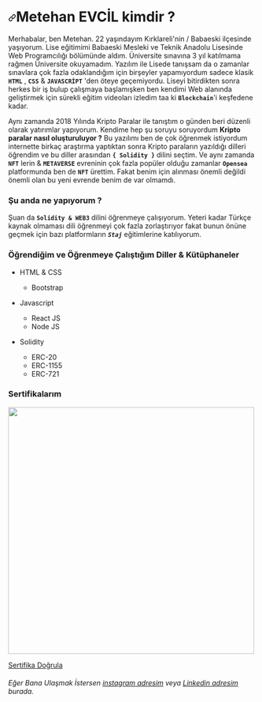 <h1 dir="auto"><a id="user-content-metehan-evcil-kimdir-" class="anchor" aria-hidden="true" href="#metehan-evcil-kimdir-"><svg class="octicon octicon-link" viewBox="0 0 16 16" version="1.1" width="16" height="16" aria-hidden="true"><path fill-rule="evenodd" d="M7.775 3.275a.75.75 0 001.06 1.06l1.25-1.25a2 2 0 112.83 2.83l-2.5 2.5a2 2 0 01-2.83 0 .75.75 0 00-1.06 1.06 3.5 3.5 0 004.95 0l2.5-2.5a3.5 3.5 0 00-4.95-4.95l-1.25 1.25zm-4.69 9.64a2 2 0 010-2.83l2.5-2.5a2 2 0 012.83 0 .75.75 0 001.06-1.06 3.5 3.5 0 00-4.95 0l-2.5 2.5a3.5 3.5 0 004.95 4.95l1.25-1.25a.75.75 0 00-1.06-1.06l-1.25 1.25a2 2 0 01-2.83 0z"></path></svg></a>Metehan EVCİL kimdir ?</h1>

<p dir="auto">
  Merhabalar, ben Metehan. 22 yaşındayım Kırklareli'nin / Babaeski ilçesinde yaşıyorum. Lise eğitimimi Babaeski Mesleki ve Teknik Anadolu Lisesinde Web Programcılığı       bölümünde aldım. Üniversite sınavına 3 yıl katılmama rağmen Üniversite okuyamadım. Yazılım ile Lisede tanışsam da o zamanlar sınavlara çok fazla odaklandığım için       birşeyler yapamıyordum sadece klasik <code><b>HTML</b></code> , <code><b>CSS</b></code> & <code><b>JAVASCRİPT</b></code> 'den öteye geçemiyordu. Liseyi bitirdikten sonra herkes bir iş bulup çalışmaya         başlamışken ben kendimi Web alanında geliştirmek için sürekli eğitim videoları izledim taa ki <code><b>Blockchain</b></code>'i keşfedene kadar.
</p>

<p dir="auto">
  Aynı zamanda 2018 Yılında Kripto Paralar ile tanıştım o günden beri düzenli olarak yatırımlar yapıyorum. Kendime hep şu soruyu soruyordum <b>Kripto paralar nasıl         oluşturuluyor ?</b> Bu yazılımı ben de çok öğrenmek istiyordum internette birkaç araştırma yaptıktan sonra Kripto paraların yazıldığı dilleri öğrendim ve bu diller       arasından <code><b>{ Solidity }</code></b> dilini seçtim. Ve aynı zamanda <code><b>NFT</b></code> lerin & <code><b>METAVERSE</b></code> evreninin çok fazla popüler olduğu zamanlar <code><b>Opensea</b></code>               platformunda ben de <code><b>NFT</b></code> ürettim. Fakat benim için alınması önemli değildi önemli olan bu yeni evrende benim de var olmamdı.
</p>

<p dir="auto">
  <h3>Şu anda ne yapıyorum ?</h3>
  Şuan da <code><b>Solidity & WEB3</b></code> dilini öğrenmeye çalışıyorum. Yeteri kadar Türkçe kaynak olmaması dili öğrenmeyi çok fazla zorlaştırıyor fakat bunun önüne geçmek için       bazı platformların <code><b><em>Staj</em></b></code> eğitimlerine katılıyorum.
</p>

<P dir="auto">
  <h3>Öğrendiğim ve Öğrenmeye Çalıştığım Diller & Kütüphaneler</h3>
</p>

<ul style="list-style-type:disc">
 <li>HTML & CSS</li>
  <ul style="list-style-type:circle">
    <li>Bootstrap</li>
  </ul>
</ul>

<ul style="list-style-type:disc">
 <li>Javascript</li>
  <ul style="list-style-type:circle">
    <li>React JS</li>
    <li>Node JS</li>
  </ul>
</ul>

<ul style="list-style-type:disc">
 <li>Solidity</li>
  <ul style="list-style-type:circle">
    <li>ERC-20</li>
    <li>ERC-1155</li>
    <li>ERC-721</li>
  </ul>
</ul>

<h3>Sertifikalarım</h3>

<a target="_blank" href="https://verified.sertifier.com/en/verify/45253843172840">
<img src="https://user-images.githubusercontent.com/61335521/221593190-3f8609c4-5461-4379-8ad0-7224878ebece.png" width="500">
<p>Sertifika Doğrula</p>
</a>

<p dir="auto">
 <h6>Eğer Bana Ulaşmak İstersen <a href="https://instagram.com/14metehan53" target="_blank">instagram adresim</a> veya <a href="https://www.linkedin.com/in/14metehan53/" target="_blank">Linkedin adresim</a> burada.</h6>
</p>


